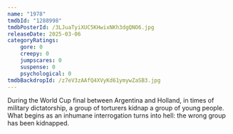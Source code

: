 ```yaml
---
name: "1978"
tmdbId: "1288998"
tmdbPosterId: /3LJuaTyiXUC5KHwixNKh3dgQNO6.jpg
releaseDate: 2025-03-06
categoryRatings:
    gore: 0
    creepy: 0
    jumpscares: 0
    suspense: 0
    psychological: 0
tmdbBackdropId: /z7eV3zAAfQ4XVyKd61ymywZaSB3.jpg
---
```

During the World Cup final between Argentina and Holland, in times of military dictatorship, a group of torturers kidnap a group of young people. What begins as an inhumane interrogation turns into hell: the wrong group has been kidnapped.
